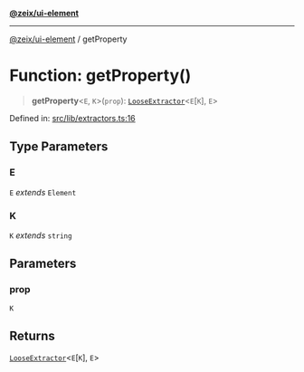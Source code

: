 [**@zeix/ui-element**](../README.md)

***

[@zeix/ui-element](../globals.md) / getProperty

# Function: getProperty()

> **getProperty**\<`E`, `K`\>(`prop`): [`LooseExtractor`](../type-aliases/LooseExtractor.md)\<`E`\[`K`\], `E`\>

Defined in: [src/lib/extractors.ts:16](https://github.com/zeixcom/ui-element/blob/a146453261eafa2845c03f05c1529bc1192370e6/src/lib/extractors.ts#L16)

## Type Parameters

### E

`E` *extends* `Element`

### K

`K` *extends* `string`

## Parameters

### prop

`K`

## Returns

[`LooseExtractor`](../type-aliases/LooseExtractor.md)\<`E`\[`K`\], `E`\>
